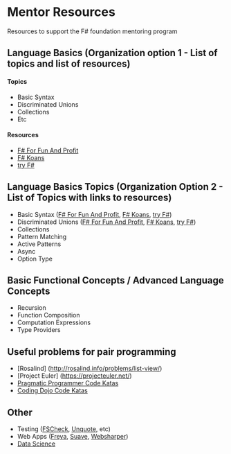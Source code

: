 # Mentor Resources
Resources to support the F# foundation mentoring program

## Language Basics (Organization option 1 - List of topics and list of resources)

#### Topics

* Basic Syntax
* Discriminated Unions
* Collections
* Etc

#### Resources

* [F# For Fun And Profit](http://fsharpforfunandprofit.com/series/expressions-and-syntax.html)
* [F# Koans](https://github.com/ChrisMarinos/FSharpKoans)
* [try F#](http://www.tryfsharp.org/Learn/getting-started)

## Language Basics Topics (Organization Option 2 - List of Topics with links to resources)
* Basic Syntax ([F# For Fun And Profit](http://fsharpforfunandprofit.com/series/expressions-and-syntax.html), [F# Koans](https://github.com/ChrisMarinos/FSharpKoans), [try F#](http://www.tryfsharp.org/Learn/getting-started))
* Discriminated Unions ([F# For Fun And Profit](http://fsharpforfunandprofit.com/series/expressions-and-syntax.html), [F# Koans](https://github.com/ChrisMarinos/FSharpKoans), [try F#](http://www.tryfsharp.org/Learn/getting-started#data-structures))
* Collections
* Pattern Matching
* Active Patterns
* Async
* Option Type

## Basic Functional Concepts / Advanced Language Concepts

* Recursion
* Function Composition
* Computation Expressions
* Type Providers

## Useful problems for pair programming

* [Rosalind] (http://rosalind.info/problems/list-view/)
* [Project Euler] (https://projecteuler.net/)
* [Pragmatic Programmer Code Katas](http://codekata.pragprog.com/)
* [Coding Dojo Code Katas](http://codingdojo.org/)

## Other

* Testing ([FSCheck](https://fscheck.github.io/FsCheck/QuickStart.html), [Unquote](https://github.com/SwensenSoftware/unquote/wiki/UserGuide), etc)
* Web Apps ([Freya](https://docs.freya.io/en/latest/), [Suave](https://suave.io/index.html), [Websharper](http://websharper.com/))
* [Data Science](http://fsharp.org/guides/data-science/index.html)
